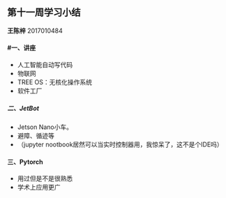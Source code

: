 ## 第十一周学习小结

**王陈梓** 2017010484  
 
#### #一、讲座

- 人工智能自动写代码
- 物联网
- TREE OS：无核化操作系统
- 软件工厂
  
##### 二、JetBot
-  Jetson Nano小车。
-  避障、循迹等
-  （jupyter nootbook居然可以当实时控制器用，我惊呆了，这不是个IDE吗）


#### 三、Pytorch
- 用过但是不是很熟悉
- 学术上应用更广
